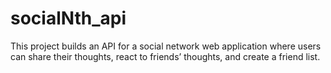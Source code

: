 # socialNth_api
This project builds an API for a social network web application where users can share their thoughts, react to friends’ thoughts, and create a friend list. 
